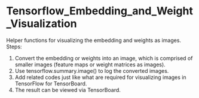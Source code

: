# Tensorflow_Embedding_and_Weight_Visualization
Helper functions for visualizing the embedding and weights as images.
Steps:
1. Convert the embedding or weights into an image, which is comprised of smaller images (feature maps or weight matrices as images).
2. Use tensorflow.summary.image() to log the converted images.
3. Add related codes just like what are required for visualizing images in TensorFlow for TensorBoard.
4. The result can be viewed via TensorBoard.

